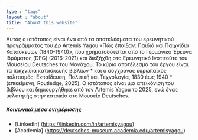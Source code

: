 ```yaml
---
type : "tags"
layout : "about"
title: "About this website"
---
```


Αυτός ο ιστότοπος είναι ένα από τα αποτελέσματα του ερευνητικού προγράμματος του Δρ Artemis Yagou «Πώς έπαιξαν: Παιδιά και Παιχνίδια Κατασκευών (1840-1940)», που χρηματοδοτείται από το Γερμανικό Έρευνα Ιδρύματος (DFG) (2016-2021) και διεξήχθη στο Ερευνητικό Ινστιτούτο του Μουσείου Deutsches του Μονάχου. Το κύριο αποτέλεσμα του έργου είναι τα παιχνίδια κατασκευής βιβλίων * και ο σύγχρονος ευρωπαϊκός πολιτισμός: Εκπαίδευση, Πολιτική και Τεχνολογία, 1830 έως 1940 * (επικείμενη, Routledge, 2025). Ο ιστότοπος είναι μια απεικόνιση του βιβλίου και δημιουργήθηκε από τον Artemis Yagou το 2025, ενώ ένας μελετητής στην κατοικία στο Μουσείο Deutsches.

##### Κοινωνικά μέσα ενημέρωσης
- [LinkedIn] (https://linkedin.com/in/artemisyagou)
- [Academia] (https://deutsches-museum.academia.edu/artemisyagou)